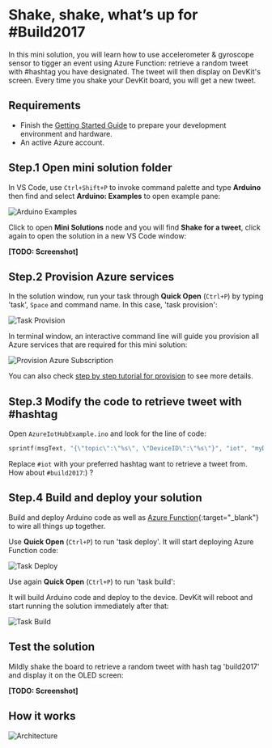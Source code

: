 # Shake, shake, what’s up for #Build2017

In this mini solution, you will learn how to use accelerometer & gyroscope sensor to tigger an event using Azure Function: retrieve a random tweet with #hashtag you have designated. The tweet will then display on DevKit's screen. Every time you shake your DevKit board, you will get a new tweet.

## Requirements

* Finish the [Getting Started Guide](/azure-iot-developer-kit/getting-started.html) to prepare your development environment and hardware.
* An active Azure account.

## Step.1 Open mini solution folder

In VS Code, use `Ctrl+Shift+P` to invoke command palette and type **Arduino** then find and select **Arduino: Examples** to open example pane:

![][mini-solution-arduino-examples]

Click to open **Mini Solutions** node and you will find **Shake for a tweet**, click again to open the solution in a new VS Code window:

**[TODO: Screenshot]**

## Step.2 Provision Azure services

In the solution window, run your task through **Quick Open** (`Ctrl+P`) by typing 'task', `Space` and command name. In this case, 'task provision':

![][mini-solution-task-provision]

In terminal window, an interactive command line will guide you provision all Azure services that are required for this mini solution:

![][mini-solution-provision-sub]

You can also check [step by step tutorial for provision](/azure-iot-developer-kit/solutions/common/provision-step-by-step.html) to see more details.

## Step.3 Modify the code to retrieve tweet with #hashtag

Open `AzureIotHubExample.ino` and look for the line of code:

```cpp
sprintf(msgText, "{\"topic\":\"%s\", \"DeviceID\":\"%s\"}", "iot", "myDevice1");
```

Replace `#iot` with your preferred hashtag want to retrieve a tweet from. How about `#build2017`:) ?

## Step.4 Build and deploy your solution

Build and deploy Arduino code as well as [Azure Function](https://azure.microsoft.com/en-us/services/functions/){:target="_blank"} to wire all things up together.

Use **Quick Open** (`Ctrl+P`) to run 'task deploy'. It will start deploying Azure Function code:

![][mini-solution-deploy]

Use again **Quick Open** (`Ctrl+P`) to run 'task build':

It will build Arduino code and deploy to the device. DevKit will reboot and start running the solution immediately after that:

![][mini-solution-build]

## Test the solution

Mildly shake the board to retrieve a random tweet with hash tag 'build2017' and display it on the OLED screen:

**[TODO: Screenshot]**

## How it works

![][mini-solution-voice-to-tweet-diagram]

[mini-solution-arduino-examples]: ../images/mini-solution-arduino-examples.png "Arduino Examples"

[mini-solution-task-provision]: ../images/mini-solution-task-provision.png "Task Provision"

[mini-solution-provision-sub]: ../images/mini-solution-provision-sub.png "Provision Azure Subscription"

[mini-solution-deploy]: ../images/mini-solution-deploy.png "Task Deploy"

[mini-solution-build]: ../images/mini-solution-build.png "Task Build"

[mini-solution-voice-to-tweet-diagram]: ../images/mini-solution-voice-to-tweet-diagram.png "Architecture"